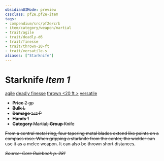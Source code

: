 ```yaml
---
obsidianUIMode: preview
cssclass: pf2e,pf2e-item
tags:
- compendium/src/pf2e/crb
- item/category/weapon/martial
- trait/agile
- trait/deadly-d6
- trait/finesse
- trait/thrown-20-ft
- trait/versatile-s
aliases: ["Starknife"]
---
```

# Starknife *Item 1*  
[agile](/rules/traits/agile.md)  [deadly <d6>](/rules/traits/deadly.md)  [finesse](/rules/traits/finesse.md)  [thrown <20 ft.>](/rules/traits/thrown.md)  [versatile <s>](/rules/traits/versatile.md)  

- **Price** 2 gp
- **Bulk** L
- **Damage** `1d4` P
- **Hands** 1
- **Category** Martial; **Group** Knife 

From a central metal ring, four tapering metal blades extend like points on a compass rose. When gripping a starknife from the center, the wielder can use it as a melee weapon. It can also be thrown short distances.

*Source: Core Rulebook p. 281*